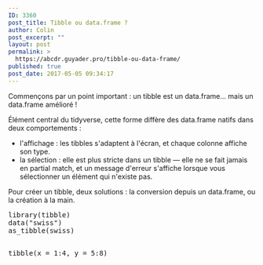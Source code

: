 ```yaml
---
ID: 3360
post_title: Tibble ou data.frame ?
author: Colin
post_excerpt: ""
layout: post
permalink: >
  https://abcdr.guyader.pro/tibble-ou-data-frame/
published: true
post_date: 2017-05-05 09:34:17
---
```

<p>Commençons par un point important : un tibble est un data.frame... mais un data.frame amélioré !

<p>Élément central du tidyverse, cette forme diffère des data.frame natifs dans deux comportements :
<p>
<ul>
	<li>l'affichage : les tibbles s'adaptent à l'écran, et chaque colonne affiche son type.</li>
	<li>la sélection : elle est plus stricte dans un tibble — elle ne se fait jamais en partial match, et un message d'erreur s'affiche lorsque vous sélectionner un élément qui n'existe pas.</li>
</ul>
Pour créer un tibble, deux solutions : la conversion depuis un data.frame, ou la création à la main.
<pre lang="rsplus">library(tibble)
data("swiss")
as_tibble(swiss)

tibble(x = 1:4, 
       y = 5:8)</pre>